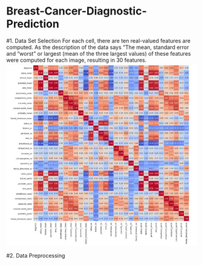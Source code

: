 # Breast-Cancer-Diagnostic-Prediction
#1. Data Set Selection
For each cell, there are ten real-valued features are computed. As the description of the data says “The mean, standard error and “worst” or largest (mean of the three largest values) of these features were computed for each image, resulting in 30 features.
![1.jpg](images/1.jpg)

#2. Data Preprocessing


